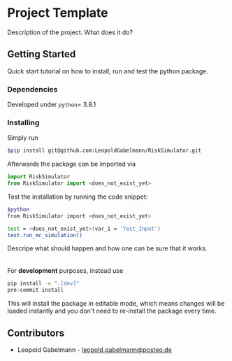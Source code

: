 # Project Template
Description of the project. What does it do?

## Getting Started
Quick start tutorial on how to install, run and test the python package.

### Dependencies
Developed under `python`= 3.8.1

### Installing
Simply run
```bash
$pip install git@github.com:LeopoldGabelmann/RiskSimulator.git
```

Afterwards the package can be imported via
```python
import RiskSimulator
from RiskSimulator import <does_not_exist_yet>
```

Test the installation by running the code snippet:
```bash
$python
from RiskSimulator import <does_not_exist_yet>

test = <does_not_exist_yet>(var_1 = 'Test_Input')
test.run_mc_simulation()
```

Descripe what should happen and how one can be sure that it works.
<br /><br /><br />
For **development** purposes, instead use
```bash
pip install -e ".[dev]"
pre-commit install
```
This will install the package in editable mode, which means changes will be loaded instantly and
you don't need to re-install the package every time.


## Contributors
* Leopold Gabelmann - leopold.gabelmann@posteo.de




​
